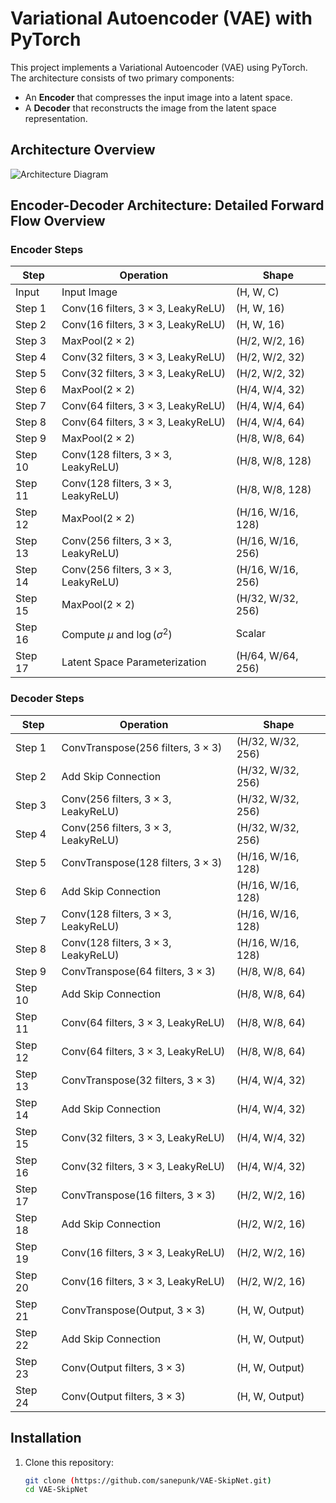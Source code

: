 # Variational Autoencoder (VAE) with PyTorch

This project implements a Variational Autoencoder (VAE) using PyTorch. The architecture consists of two primary components:
- An **Encoder** that compresses the input image into a latent space.
- A **Decoder** that reconstructs the image from the latent space representation.

## Architecture Overview
![Architecture Diagram](VAE-architecture_honeycomb_page.jpg)

## Encoder-Decoder Architecture: Detailed Forward Flow Overview

### Encoder Steps

| Step    | Operation                                   | Shape              |
|---------|---------------------------------------------|--------------------|
| Input   | Input Image                                 | (H, W, C)          |
| Step 1  | Conv(16 filters, $3 \times 3$, LeakyReLU)   | (H, W, 16)         |
| Step 2  | Conv(16 filters, $3 \times 3$, LeakyReLU)   | (H, W, 16)         |
| Step 3  | MaxPool($2 \times 2$)                       | (H/2, W/2, 16)     |
| Step 4  | Conv(32 filters, $3 \times 3$, LeakyReLU)   | (H/2, W/2, 32)     |
| Step 5  | Conv(32 filters, $3 \times 3$, LeakyReLU)   | (H/2, W/2, 32)     |
| Step 6  | MaxPool($2 \times 2$)                       | (H/4, W/4, 32)     |
| Step 7  | Conv(64 filters, $3 \times 3$, LeakyReLU)   | (H/4, W/4, 64)     |
| Step 8  | Conv(64 filters, $3 \times 3$, LeakyReLU)   | (H/4, W/4, 64)     |
| Step 9  | MaxPool($2 \times 2$)                       | (H/8, W/8, 64)     |
| Step 10 | Conv(128 filters, $3 \times 3$, LeakyReLU)  | (H/8, W/8, 128)    |
| Step 11 | Conv(128 filters, $3 \times 3$, LeakyReLU)  | (H/8, W/8, 128)    |
| Step 12 | MaxPool($2 \times 2$)                       | (H/16, W/16, 128)  |
| Step 13 | Conv(256 filters, $3 \times 3$, LeakyReLU)  | (H/16, W/16, 256)  |
| Step 14 | Conv(256 filters, $3 \times 3$, LeakyReLU)  | (H/16, W/16, 256)  |
| Step 15 | MaxPool($2 \times 2$)                       | (H/32, W/32, 256)  |
| Step 16 | Compute $\mu$ and $\log(\sigma^2)$          | Scalar             |
| Step 17 | Latent Space Parameterization               | (H/64, W/64, 256)  |

### Decoder Steps

| Step    | Operation                                   | Shape              |
|---------|---------------------------------------------|--------------------|
| Step 1  | ConvTranspose(256 filters, $3 \times 3$)    | (H/32, W/32, 256)  |
| Step 2  | Add Skip Connection                         | (H/32, W/32, 256)  |
| Step 3  | Conv(256 filters, $3 \times 3$, LeakyReLU)  | (H/32, W/32, 256)  |
| Step 4  | Conv(256 filters, $3 \times 3$, LeakyReLU)  | (H/32, W/32, 256)  |
| Step 5  | ConvTranspose(128 filters, $3 \times 3$)    | (H/16, W/16, 128)  |
| Step 6  | Add Skip Connection                         | (H/16, W/16, 128)  |
| Step 7  | Conv(128 filters, $3 \times 3$, LeakyReLU)  | (H/16, W/16, 128)  |
| Step 8  | Conv(128 filters, $3 \times 3$, LeakyReLU)  | (H/16, W/16, 128)  |
| Step 9  | ConvTranspose(64 filters, $3 \times 3$)     | (H/8, W/8, 64)     |
| Step 10 | Add Skip Connection                         | (H/8, W/8, 64)     |
| Step 11 | Conv(64 filters, $3 \times 3$, LeakyReLU)   | (H/8, W/8, 64)     |
| Step 12 | Conv(64 filters, $3 \times 3$, LeakyReLU)   | (H/8, W/8, 64)     |
| Step 13 | ConvTranspose(32 filters, $3 \times 3$)     | (H/4, W/4, 32)     |
| Step 14 | Add Skip Connection                         | (H/4, W/4, 32)     |
| Step 15 | Conv(32 filters, $3 \times 3$, LeakyReLU)   | (H/4, W/4, 32)     |
| Step 16 | Conv(32 filters, $3 \times 3$, LeakyReLU)   | (H/4, W/4, 32)     |
| Step 17 | ConvTranspose(16 filters, $3 \times 3$)     | (H/2, W/2, 16)     |
| Step 18 | Add Skip Connection                         | (H/2, W/2, 16)     |
| Step 19 | Conv(16 filters, $3 \times 3$, LeakyReLU)   | (H/2, W/2, 16)     |
| Step 20 | Conv(16 filters, $3 \times 3$, LeakyReLU)   | (H/2, W/2, 16)     |
| Step 21 | ConvTranspose(Output, $3 \times 3$)         | (H, W, Output)     |
| Step 22 | Add Skip Connection                         | (H, W, Output)     |
| Step 23 | Conv(Output filters, $3 \times 3$)          | (H, W, Output)     |
| Step 24 | Conv(Output filters, $3 \times 3$)          | (H, W, Output)     |

## Installation

1. Clone this repository:
   ```bash
   git clone (https://github.com/sanepunk/VAE-SkipNet.git)
   cd VAE-SkipNet

